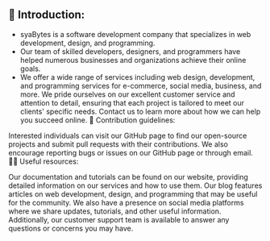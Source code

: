 ## 🚀 Introduction:

- syaBytes is a software development company that specializes in web development, design, and programming.
- Our team of skilled developers, designers, and programmers have helped numerous businesses and organizations achieve their online goals.
- We offer a wide range of services including web design, development, and programming services for e-commerce, social media, business, and more.
We pride ourselves on our excellent customer service and attention to detail, ensuring that each project is tailored to meet our clients' specific needs.
Contact us to learn more about how we can help you succeed online.
🌈 Contribution guidelines:

Interested individuals can visit our GitHub page to find our open-source projects and submit pull requests with their contributions.
We also encourage reporting bugs or issues on our GitHub page or through email.
👩‍💻 Useful resources:

Our documentation and tutorials can be found on our website, providing detailed information on our services and how to use them.
Our blog features articles on web development, design, and programming that may be useful for the community.
We also have a presence on social media platforms where we share updates, tutorials, and other useful information.
Additionally, our customer support team is available to answer any questions or concerns you may have.
